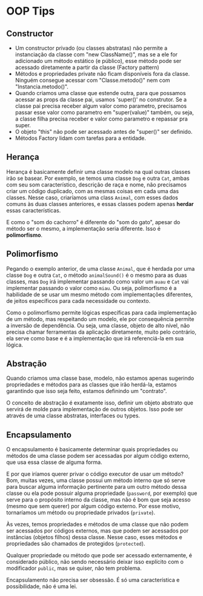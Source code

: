 # OOP Tips

## Constructor

- Um constructor privado (ou classes abstratas) não permite a instanciação da classe com "new ClassName()", mas se a ele for adicionado um método estático (e público), esse método pode ser acessado diretamente a partir da classe (Factory pattern)
- Métodos e propriedades private não ficam disponíveis fora da classe. Ninguém consegue acessar com "Classe.metodo()" nem com "Instancia.metodo()".
- Quando criamos uma classe que estende outra, para que possamos acessar as props da classe pai, usamos 'super()' no construtor. Se a classe pai precisa receber algum valor como parametro, precisamos passar esse valor como parametro em "super(value)" também, ou seja, a classe filha precisa receber e valor como parametro e repassar pra super.
- O objeto "this" não pode ser acessado antes de "super()" ser definido.
- Métodos Factory lidam com tarefas para a entidade.

## Herança

Herança é basicamente definir uma classe modelo na qual outras classes irão se basear. Por exemplo, se temos uma classe `Dog` e outra `Cat`, ambas com seu som característico, descrição de raça e nome, não precisamos criar um código duplicado, com as mesmas coisas em cada uma das classes. Nesse caso, criaríamos uma class `Animal`, com esses dados comuns às duas classes anteriores, e essas classes podem apenas **herdar** essas características.

E como o "som do cachorro" é diferente do "som do gato", apesar do método ser o mesmo, a implementação seria diferente. Isso é **polimorfismo**.

## Polimorfismo

Pegando o exemplo anterior, de uma classe `Animal`, que é herdada por uma classe `Dog` e outra `Cat`, o método `animalSound()` é o mesmo para as duas classes, mas `Dog` irá implementar passando como valor um `auau` e `Cat` vai implementar passando o valor como `miau`. Ou seja, polimorfismo é a habilidade de se usar um mesmo método com implementações diferentes, de jeitos específicos para cada necessidade ou contexto.

Como o polimorfismo permite lógicas específicas para cada implementação de um método, mas respeitando um modelo, ele por consequência permite a inversão de dependência. Ou seja, uma classe, objeto de alto nível, não precisa chamar ferramentas da aplicação diretamente, muito pelo contrário, ela serve como base e é a implementação que irá referenciá-la em sua lógica.

## Abstração

Quando criamos uma classe base, modelo, não estamos apenas sugerindo propriedades e métodos para as classes que irão herdá-la, estamos garantindo que isso seja feito, estamos definindo um "contrato".

O conceito de abstração é exatamente isso, definir um objeto abstrato que servirá de molde para implementação de outros objetos. Isso pode ser através de uma classe abstratas, interfaces ou types.

## Encapsulamento

O encapsulamento é basicamente determinar quais propriedades ou métodos de uma classe podem ser acessadas por algum código externo, que usa essa classe de alguma forma.

E por que iríamos querer privar o código executor de usar um método? Bom, muitas vezes, uma classe possui um método interno que só serve para buscar alguma informação pertinente para um outro método dessa classe ou ela pode possuir alguma propriedade (`password`, por exemplo) que serve para o propósito interno da classe, mas não é bom que seja acesso (mesmo que sem querer) por algum código externo. Por esse motivo, tornaríamos um método ou propriedade privados (`private`).

Às vezes, temos propriedades e métodos de uma classe que não podem ser acessados por códigos externos, mas que podem ser acessados por instâncias (objetos filhos) dessa classe. Nesse caso, esses métodos e propriedades são chamados de protegidos (`protected`).

Qualquer propriedade ou método que pode ser acessado externamente, é considerado público, não sendo necessário deixar isso explícito com o modificador `public`, mas se quiser, não tem problema.

Encapsulamento não precisa ser obsessão. É só uma característica e possibilidade, não é uma lei.
